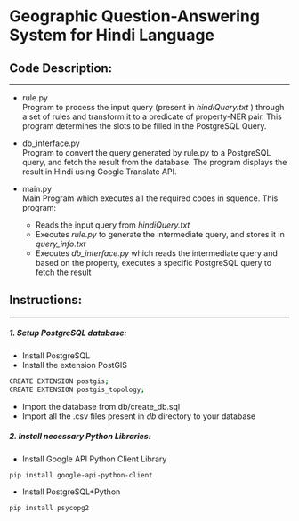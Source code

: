 # Geographic Question-Answering System for Hindi Language

##   Code Description:
-----------------
- rule.py  
Program to process the input query (present in  _hindiQuery.txt_  ) through a set of rules and transform it to a predicate of property-NER pair. This program determines the slots to be filled in the PostgreSQL Query.

- db_interface.py  
Program to convert the query generated by rule.py to a PostgreSQL query, and fetch the result from the database. The program displays the result in Hindi using Google Translate API.	

- main.py  
    Main Program which executes all the required codes in squence. This program:  
    - Reads the input query from  _hindiQuery.txt_ 	
    - Executes  _rule.py_   to generate the intermediate query, and stores it in  _query_info.txt_   
    - Executes   _db_interface.py_   which reads the intermediate query and based on the property, executes a specific PostgreSQL query to fetch the result


## Instructions:
--------------

##### 1.	Setup PostgreSQL database:  
* Install PostgreSQL
* Install the extension PostGIS
```sh			
CREATE EXTENSION postgis;
CREATE EXTENSION postgis_topology;
```
* Import the database from db/create_db.sql
* Import all the .csv files present in _db_ directory to your database

##### 2.	Install necessary Python Libraries:
* Install Google API Python Client Library
```sh				
pip install google-api-python-client
```		
* Install PostgreSQL+Python 
```sh				
pip install psycopg2
```	
